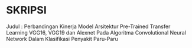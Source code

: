 # SKRIPSI
Judul : Perbandingan Kinerja Model Arsitektur Pre-Trained Transfer Learning VGG16, VGG19 dan Alexnet Pada Algoritma Convolutional Neural Network Dalam Klasifikasi Penyakit Paru-Paru
